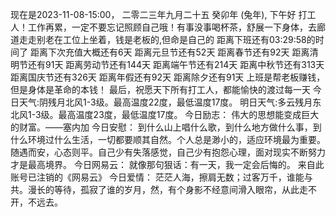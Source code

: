 现在是2023-11-08-15:00，
 二零二三年九月二十五 癸卯年 (兔年),
下午好 打工人！工作再累，一定不要忘记照顾自己哦！有事没事喝杯茶，舒展一下身体，去廊道走走别老在工位上坐着，钱是老板的,但命是自己的
距离下班还有03:29:58的时间了
距离下次充值大概还有6天
距离元旦节还有52天
距离春节还有92天
距离清明节还有91天
距离劳动节还有144天
距离端午节还有214天
距离中秋节还有313天
距离国庆节还有326天
距离年假还有92天
距离除夕还有91天
上班是帮老板赚钱，但是身体是革命的本钱！
最后，祝愿天下所有打工人，都能愉快的渡过每一天
今日天气:阴残月北风1-3级。最高温度22度，最低温度17度。
明日天气:多云残月东北风1-3级。最高温度23度，最低温度17度。
今日励志：
伟大的思想能变成巨大的财富。——塞内加
今日安慰：
到什么山上唱什么歌，到什么地方做什么事，到什么环境过什么生活，一切都要顺其自然。个人总是渺小的，适应环境最为重要。随遇而安，心态则平。自己少有失落感觉，自己少有抱怨心理，面对现实不断努力才是最高境界。
 今日网易云：
就像那句狠话：有一天，我一定会后悔的。  来自此账号已注销的《网易云》
 今日爱情：
茫茫人海，擦肩无数；过客万千，谁能与共。漫长的等待，孤寂了谁的岁月，然，有个身影不经意间滑入眼帘，从此走不开，不远去。
